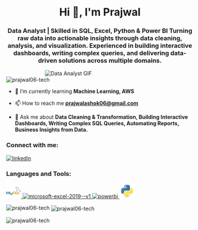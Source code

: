 <h1 align="center">Hi 👋, I'm Prajwal</h1>
<h3 align="center">Data Analyst | Skilled in SQL, Excel, Python & Power BI
Turning raw data into actionable insights through data cleaning, analysis, and visualization. Experienced in building interactive dashboards, writing complex queries, and delivering data-driven solutions across multiple domains.</h3>
<img align="right" src="https://www.adgility.com.au/hs-fs/hubfs/advanced-insights-analystics-reporting-GIF.gif?width=1780&height=1080&name=advanced-insights-analystics-reporting-GIF.gif" width="400" alt="Data Analyst GIF">






<p align="left"> <img src="https://komarev.com/ghpvc/?username=prajwal06-tech&label=Profile%20views&color=0e75b6&style=flat" alt="prajwal06-tech" /> </p>

- 🌱 I’m currently learning **Machine Learning, AWS**

- 📫 How to reach me **prajwalashok06@gmail.com**

- 💬 Ask me about **Data Cleaning & Transformation, Building Interactive Dashboards, Writing Complex SQL Queries, Automating Reports, Business Insights from Data.**


<h3 align="left">Connect with me:</h3>
<p align="left">
  <a href="https://www.linkedin.com/in/prajwal-ashok/" target="_blank" rel="noreferrer">
    <img width="48" height="48" src="https://img.icons8.com/color/48/linkedin.png" alt="linkedin"/>
  </a>
</p>



<h3 align="left">Languages and Tools:</h3>
<p align="left"> 
  <a href="https://www.mysql.com/" target="_blank" rel="noreferrer"> 
    <img src="https://raw.githubusercontent.com/devicons/devicon/master/icons/mysql/mysql-original-wordmark.svg" alt="mysql" width="40" height="40"/> 
  </a> 
   <a href="https://www.microsoft.com/en-us/microsoft-365/excel" target="_blank" rel="noreferrer"> 
    <img width="48" height="48" src="https://img.icons8.com/color/48/microsoft-excel-2019--v1.png" alt="microsoft-excel-2019--v1"/> 
  </a> 
  <a href="https://powerbi.microsoft.com/" target="_blank" rel="noreferrer"> 
    <img src="https://upload.wikimedia.org/wikipedia/commons/c/cf/New_Power_BI_Logo.svg" alt="powerbi" width="40" height="40"/> 
  </a> 
  <a href="https://www.python.org" target="_blank" rel="noreferrer"> 
    <img src="https://raw.githubusercontent.com/devicons/devicon/master/icons/python/python-original.svg" alt="python" width="40" height="40"/> 
  </a> 
</p>

<p><img align="left" src="https://github-readme-stats.vercel.app/api/top-langs?username=prajwal06-tech&show_icons=true&locale=en&layout=compact" alt="prajwal06-tech" /></p>

<p>&nbsp;<img align="center" src="https://github-readme-stats.vercel.app/api?username=prajwal06-tech&show_icons=true&locale=en" alt="prajwal06-tech" /></p>

<p><img align="center" src="https://github-readme-streak-stats.herokuapp.com/?user=prajwal06-tech&" alt="prajwal06-tech" /></p>


<!--
**Prajwal06-tech/Prajwal06-tech** is a ✨ _special_ ✨ repository because its `README.md` (this file) appears on your GitHub profile.

Here are some ideas to get you started:

- 🔭 I’m currently working on ...
- 🌱 I’m currently learning ...
- 👯 I’m looking to collaborate on ...
- 🤔 I’m looking for help with ...
- 💬 Ask me about ...
- 📫 How to reach me: ...
- 😄 Pronouns: ...
- ⚡ Fun fact: ...
-->
